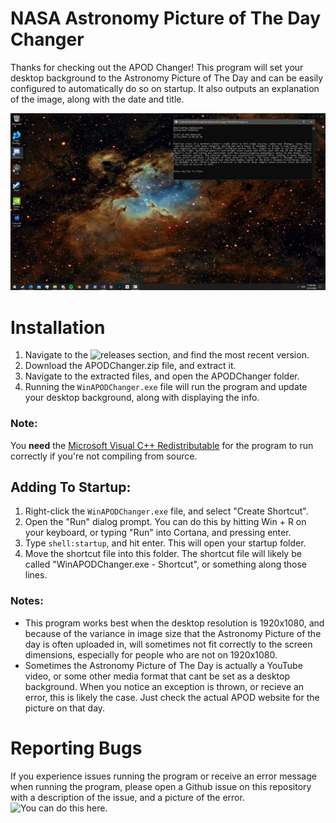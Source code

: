 # NASA Astronomy Picture of The Day Changer
Thanks for checking out the APOD Changer! This program will set your desktop background to the Astronomy Picture of The Day and can be easily configured to automatically do so on startup. It also outputs an explanation of the image, along with the date and title.

![APOD Example](APODExample.PNG)

# Installation
1. Navigate to the ![releases section](https://github.com/wmcnamara/apodchanger/releases), and find the most recent version.
2. Download the APODChanger.zip file, and extract it.
3. Navigate to the extracted files, and open the APODChanger folder.
4. Running the `WinAPODChanger.exe` file will run the program and update your desktop background, along with displaying the info.
### Note:
You **need** the [Microsoft Visual C++ Redistributable](https://support.microsoft.com/en-us/topic/the-latest-supported-visual-c-downloads-2647da03-1eea-4433-9aff-95f26a218cc0) for the program to run correctly if you're not compiling from source.

## Adding To Startup:
1. Right-click the `WinAPODChanger.exe` file, and select "Create Shortcut".
2. Open the "Run" dialog prompt. You can do this by hitting Win + R on your keyboard, or typing "Run" into Cortana, and pressing enter.
3. Type `shell:startup`, and hit enter. This will open your startup folder.
4. Move the shortcut file into this folder. The shortcut file will likely be called "WinAPODChanger.exe - Shortcut", or something along those lines.

### Notes:
- This program works best when the desktop resolution is 1920x1080, and because of the variance in image size that the Astronomy Picture of the day is often uploaded in, will sometimes not fit correctly to the screen dimensions, especially for people who are not on 1920x1080.
- Sometimes the Astronomy Picture of The Day is actually a YouTube video, or some other media format that cant be set as a desktop background. When you notice an exception is thrown, or recieve an error, this is likely the case. Just check the actual APOD website for the picture on that day.

# Reporting Bugs
If you experience issues running the program or receive an error message when running the program, please open a Github issue on this repository with a description of the issue, and a picture of the error. ![You can do this here.](https://github.com/wmcnamara/apodchanger/issues)

